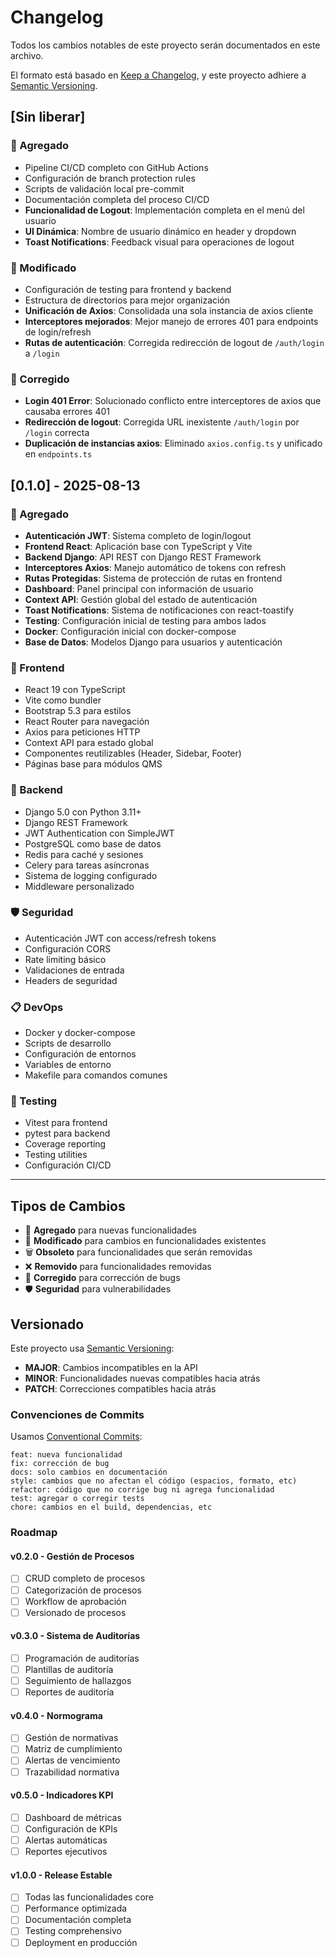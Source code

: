 # Changelog

Todos los cambios notables de este proyecto serán documentados en este archivo.

El formato está basado en [Keep a Changelog](https://keepachangelog.com/es-ES/1.0.0/),
y este proyecto adhiere a [Semantic Versioning](https://semver.org/lang/es/).

## [Sin liberar]

### 🚀 Agregado

- Pipeline CI/CD completo con GitHub Actions
- Configuración de branch protection rules
- Scripts de validación local pre-commit
- Documentación completa del proceso CI/CD
- **Funcionalidad de Logout**: Implementación completa en el menú del usuario
- **UI Dinámica**: Nombre de usuario dinámico en header y dropdown
- **Toast Notifications**: Feedback visual para operaciones de logout

### 🔧 Modificado

- Configuración de testing para frontend y backend
- Estructura de directorios para mejor organización
- **Unificación de Axios**: Consolidada una sola instancia de axios cliente
- **Interceptores mejorados**: Mejor manejo de errores 401 para endpoints de login/refresh
- **Rutas de autenticación**: Corregida redirección de logout de `/auth/login` a `/login`

### 🐛 Corregido

- **Login 401 Error**: Solucionado conflicto entre interceptores de axios que causaba errores 401
- **Redirección de logout**: Corregida URL inexistente `/auth/login` por `/login` correcta
- **Duplicación de instancias axios**: Eliminado `axios.config.ts` y unificado en `endpoints.ts`

## [0.1.0] - 2025-08-13

### 🚀 Agregado

- **Autenticación JWT**: Sistema completo de login/logout
- **Frontend React**: Aplicación base con TypeScript y Vite
- **Backend Django**: API REST con Django REST Framework
- **Interceptores Axios**: Manejo automático de tokens con refresh
- **Rutas Protegidas**: Sistema de protección de rutas en frontend
- **Dashboard**: Panel principal con información de usuario
- **Context API**: Gestión global del estado de autenticación
- **Toast Notifications**: Sistema de notificaciones con react-toastify
- **Testing**: Configuración inicial de testing para ambos lados
- **Docker**: Configuración inicial con docker-compose
- **Base de Datos**: Modelos Django para usuarios y autenticación

### 🎨 Frontend

- React 19 con TypeScript
- Vite como bundler
- Bootstrap 5.3 para estilos
- React Router para navegación
- Axios para peticiones HTTP
- Context API para estado global
- Componentes reutilizables (Header, Sidebar, Footer)
- Páginas base para módulos QMS

### 🔧 Backend

- Django 5.0 con Python 3.11+
- Django REST Framework
- JWT Authentication con SimpleJWT
- PostgreSQL como base de datos
- Redis para caché y sesiones
- Celery para tareas asíncronas
- Sistema de logging configurado
- Middleware personalizado

### 🛡️ Seguridad

- Autenticación JWT con access/refresh tokens
- Configuración CORS
- Rate limiting básico
- Validaciones de entrada
- Headers de seguridad

### 📋 DevOps

- Docker y docker-compose
- Scripts de desarrollo
- Configuración de entornos
- Variables de entorno
- Makefile para comandos comunes

### 🧪 Testing

- Vitest para frontend
- pytest para backend
- Coverage reporting
- Testing utilities
- Configuración CI/CD

---

## Tipos de Cambios

- 🚀 **Agregado** para nuevas funcionalidades
- 🔧 **Modificado** para cambios en funcionalidades existentes
- 🗑️ **Obsoleto** para funcionalidades que serán removidas
- ❌ **Removido** para funcionalidades removidas
- 🐛 **Corregido** para corrección de bugs
- 🛡️ **Seguridad** para vulnerabilidades

## Versionado

Este proyecto usa [Semantic Versioning](https://semver.org/lang/es/):

- **MAJOR**: Cambios incompatibles en la API
- **MINOR**: Funcionalidades nuevas compatibles hacia atrás
- **PATCH**: Correcciones compatibles hacia atrás

### Convenciones de Commits

Usamos [Conventional Commits](https://www.conventionalcommits.org/):

```
feat: nueva funcionalidad
fix: corrección de bug
docs: solo cambios en documentación
style: cambios que no afectan el código (espacios, formato, etc)
refactor: código que no corrige bug ni agrega funcionalidad
test: agregar o corregir tests
chore: cambios en el build, dependencias, etc
```

### Roadmap

#### v0.2.0 - Gestión de Procesos

- [ ] CRUD completo de procesos
- [ ] Categorización de procesos
- [ ] Workflow de aprobación
- [ ] Versionado de procesos

#### v0.3.0 - Sistema de Auditorías

- [ ] Programación de auditorías
- [ ] Plantillas de auditoría
- [ ] Seguimiento de hallazgos
- [ ] Reportes de auditoría

#### v0.4.0 - Normograma

- [ ] Gestión de normativas
- [ ] Matriz de cumplimiento
- [ ] Alertas de vencimiento
- [ ] Trazabilidad normativa

#### v0.5.0 - Indicadores KPI

- [ ] Dashboard de métricas
- [ ] Configuración de KPIs
- [ ] Alertas automáticas
- [ ] Reportes ejecutivos

#### v1.0.0 - Release Estable

- [ ] Todas las funcionalidades core
- [ ] Performance optimizada
- [ ] Documentación completa
- [ ] Testing comprehensivo
- [ ] Deployment en producción
